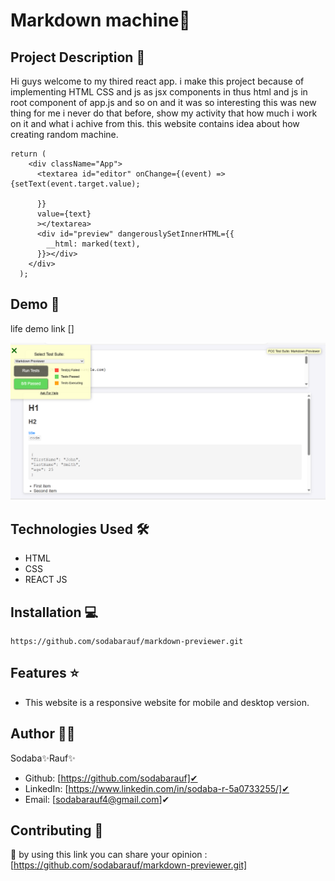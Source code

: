 # Markdown machine🚀

## Project Description 📝

Hi guys welcome to my thired react app. i make this project because of implementing HTML CSS and js as jsx components in thus html and js in root component of app.js and so on and it was so interesting this was new thing for me i never do that before, show my activity that how much i work on it and what i achive from this.
this website contains idea about how creating random machine.


```REACT
return (
    <div className="App">
      <textarea id="editor" onChange={(event) => {setText(event.target.value);

      }}
      value={text}
      ></textarea>
      <div id="preview" dangerouslySetInnerHTML={{
        __html: marked(text),
      }}></div>
    </div>
  );
```

## Demo 📸
life demo link []

![screenshot](./assets/capture_240821_195403.png)

## Technologies Used 🛠️
- HTML
- CSS
- REACT JS

## Installation 💻

```clone
https://github.com/sodabarauf/markdown-previewer.git
```
## Features ⭐
- This website is a responsive website for mobile and desktop version. 

## Author 👩‍💼
Sodaba✨Rauf✨
- Github: [https://github.com/sodabarauf]✔
- LinkedIn: [https://www.linkedin.com/in/sodaba-r-5a0733255/]✔
- Email: [sodabarauf4@gmail.com]✔

## Contributing 🤝
🎇 by using this link you can share your opinion : [https://github.com/sodabarauf/markdown-previewer.git]
